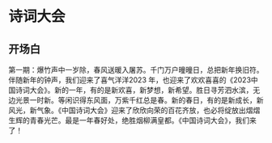 # 诗词大会
## 开场白
第一期：爆竹声中一岁除，春风送暖入屠苏。千门万户曈曈日，总把新年换旧符。
      伴随新年的钟声，我们迎来了喜气洋洋2023 年，也迎来了欢欢喜喜的《2023中国诗词大会》。新的一年，有的是新欢喜，新梦想，新希望。胜日寻芳泗水滨，无边光景一时新。等闲识得东风面，万紫千红总是春。新的春日，有的是新成长，新风光，新气象。《中国诗词大会》迎来了欣欣向荣的百花齐放，也必将绽放出熠熠生辉的青春光芒。最是一年春好处，绝胜烟柳满皇都。《中国诗词大会》，我们来了！